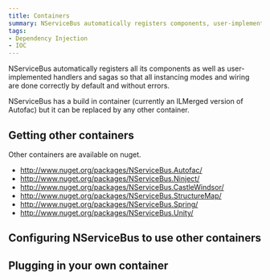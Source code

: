 ```yaml
---
title: Containers
summary: NServiceBus automatically registers components, user-implemented handlers, and sagas.
tags: 
- Dependency Injection
- IOC
---
```


NServiceBus automatically registers all its components as well as user-implemented handlers and sagas so that all instancing modes and wiring are done correctly by default and without errors.

NServiceBus has a build in container (currently an ILMerged version of Autofac) but it can be replaced by any other container.

## Getting other containers

Other containers are available on nuget.

- http://www.nuget.org/packages/NServiceBus.Autofac/
- http://www.nuget.org/packages/NServiceBus.Ninject/
- http://www.nuget.org/packages/NServiceBus.CastleWindsor/
- http://www.nuget.org/packages/NServiceBus.StructureMap/
- http://www.nuget.org/packages/NServiceBus.Spring/
- http://www.nuget.org/packages/NServiceBus.Unity/

## Configuring NServiceBus to use other containers

<!-- import Containers --> 

## Plugging in your own container

<!-- import CustomContainers -->

